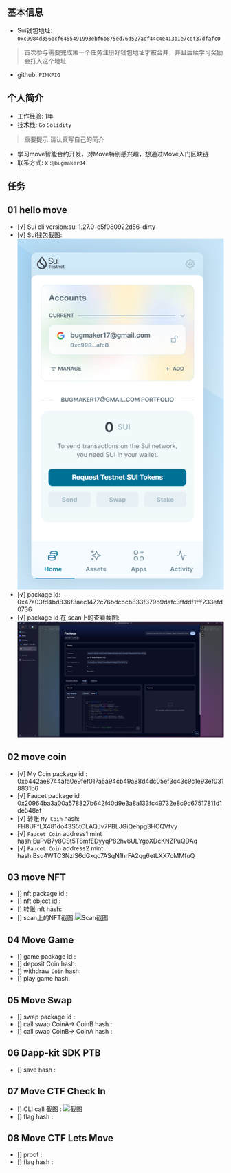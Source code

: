## 基本信息
- Sui钱包地址: `0xc9984d356bcf6455491993ebf6b875ed76d527acf44c4e413b1e7cef37dfafc0`
> 首次参与需要完成第一个任务注册好钱包地址才被合并，并且后续学习奖励会打入这个地址
- github: `PINKPIG`

## 个人简介
- 工作经验: 1年
- 技术栈: `Go` `Solidity`
> 重要提示 请认真写自己的简介
- 学习move智能合约开发，对Move特别感兴趣，想通过Move入门区块链
- 联系方式: x :`@bugmaker04` 

## 任务

##   01 hello move  

- [√] Sui cli version:sui 1.27.0-e5f080922d56-dirty
- [√] Sui钱包截图: ![alt text](image.png)
- [√] package id: 0x47a03fd4bd836f3aec1472c76bdcbcb833f379b9dafc3ffddf1fff233efd0736
- [√] package id 在 scan上的查看截图:![alt text](image-1.png)

##   02 move coin
- [√] My Coin package id : 0xb442ae8744afa0e9fef017a5a94cb49a88d4dc05ef3c43c9c1e93ef0318831b6
- [√] Faucet package id : 0x20964ba3a00a578827b642f40d9e3a8a133fc49732e8c9c67517811d1de548ef
- [√] 转账 `My Coin` hash: FH8UFfLX481do43S5tCLAQJv7PBLJGiQehpg3HCQVfvy
- [√] `Faucet Coin` address1 mint hash:EuPvB7y8CSt5T8mfEDyyqP82hv6ULYgoXDcKNZPuQDAq
- [√] `Faucet Coin` address2 mint hash:Bsu4WTC3NziS6dGxqc7ASqN1hrFA2qg6etLXX7oMMfuQ


##   03 move NFT
- [] nft package id :
- [] nft object id : 
- [] 转账 nft  hash:
- [] scan上的NFT截图:![Scan截图](./images/你的图片地址)

##   04 Move Game
- [] game package id :
- [] deposit Coin hash:
- [] withdraw `Coin` hash:
- [] play game hash:

##   05 Move Swap
- [] swap package id :
- [] call swap CoinA-> CoinB  hash :
- [] call swap CoinB-> CoinA  hash :

##   06 Dapp-kit SDK PTB
- [] save hash :

##   07 Move CTF Check In
- [] CLI call 截图 : ![截图](./images/你的图片地址)
- [] flag hash :

##   08 Move CTF Lets Move
- [] proof : 
- [] flag hash :
